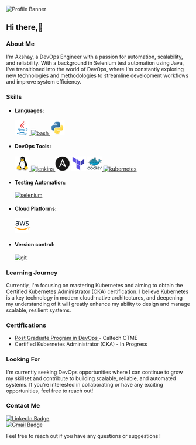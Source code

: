 ![Profile Banner](https://github.com/akshay-imanuel/akshay-imanuel/assets/84606629/2001a2af-ffa8-43a7-8831-bea7f26e92cf)

## Hi there,👋 
### About Me 
   I'm Akshay, a DevOps Engineer with a passion for automation, scalability, and reliability. With a background in Selenium test automation using Java, I've transitioned into the world of DevOps, where I'm constantly exploring new technologies and methodologies to streamline development workflows and improve system efficiency.


### Skills 
<div>
  <ul>
    <li> 
      <h4 align=“”left> Languages: </h4>
      <p align=“left”>
        <a href="https://www.java.com" target="_blank" rel="noreferrer"> <img src="https://raw.githubusercontent.com/devicons/devicon/master/icons/java/java-original.svg" alt="java" width="40" height="40"/> </a> 
        <a href="https://www.gnu.org/software/bash/" target="_blank" rel="noreferrer"> <img src="https://www.vectorlogo.zone/logos/gnu_bash/gnu_bash-icon.svg" alt="bash" width="40" height="40"/> </a> 
        <a href="https://www.python.org" target="_blank" rel="noreferrer"> <img src="https://raw.githubusercontent.com/devicons/devicon/master/icons/python/python-original.svg" alt="python" width="40" height="40"/>            </a>
      </p>
    </li>
    <li> 
      <h4 align=“”left> DevOps Tools: </h4>
      <p align=“left”>
        <a href="https://www.linux.org/" target="_blank" rel="noreferrer"> <img src="https://raw.githubusercontent.com/devicons/devicon/master/icons/linux/linux-original.svg" alt="linux" width="40" height="40"/> </a>
        <a href="https://www.jenkins.io" target="_blank" rel="noreferrer"> <img src="https://www.vectorlogo.zone/logos/jenkins/jenkins-icon.svg" alt="jenkins" width="40" height="40"/> </a>
        <img src="https://raw.githubusercontent.com/devicons/devicon/master/icons/ansible/ansible-original.svg" alt="Ansible" width="40" height="40">
        <img src="https://raw.githubusercontent.com/devicons/devicon/master/icons/terraform/terraform-original.svg" alt="Terraform" width="40" height="40">
        <a href="https://www.docker.com/" target="_blank" rel="noreferrer"> <img src="https://raw.githubusercontent.com/devicons/devicon/master/icons/docker/docker-original-wordmark.svg" alt="docker" width="40"                 height="40"/> </a> 
        <a href="https://kubernetes.io" target="_blank" rel="noreferrer"> <img src="https://www.vectorlogo.zone/logos/kubernetes/kubernetes-icon.svg" alt="kubernetes" width="40" height="40"/> </a>
      </p>
    </li>
    <li> 
      <h4 align=“”left> Testing Automation: </h4>
      <p align=“left”>
        <a href="https://www.selenium.dev" target="_blank" rel="noreferrer"> <img src="https://raw.githubusercontent.com/detain/svg-logos/780f25886640cef088af994181646db2f6b1a3f8/svg/selenium-logo.svg" alt="selenium"           width="40" height="40"/> </a> 
      </p>
    </li>
    <li> 
      <h4 align=“”left> Cloud Platforms: </h4>
      <p align=“left”>
         <a href="https://aws.amazon.com" target="_blank" rel="noreferrer"> <img src="https://raw.githubusercontent.com/devicons/devicon/master/icons/amazonwebservices/amazonwebservices-original-wordmark.svg"                   alt="aws" width="40" height="40"/> </a> 
      </p>
    </li>
    <li> 
      <h4 align=“”left> Version control: </h4>
      <p align=“left”>
        <a href="https://git-scm.com/" target="_blank" rel="noreferrer"> <img src="https://www.vectorlogo.zone/logos/git-scm/git-scm-icon.svg" alt="git" width="40" height="40"/> </a> 
      </p>
    </li>
  </ul>
</div>

### Learning Journey 
Currently, I'm focusing on mastering Kubernetes and aiming to obtain the Certified Kubernetes Administrator (CKA) certification. I believe Kubernetes is a key technology in modern cloud-native architectures, and deepening my understanding of it will greatly enhance my ability to design and manage scalable, resilient systems.


### Certifications 
- <a href="https://success.simplilearn.com/93934263"> Post Graduate Program in DevOps </a>- Caltech CTME
- Certified Kubernetes Administrator (CKA) - In Progress

### Looking For 
I'm currently seeking DevOps opportunities where I can continue to grow my skillset and contribute to building scalable, reliable, and automated systems. If you're interested in collaborating or have any exciting opportunities, feel free to reach out!

### Contact Me 
<div id="badges">
  <a href="https://www.linkedin.com/in/akshay-n-imanuel/">
    <img src="https://img.shields.io/badge/LinkedIn-blue?style=for-the-badge&logo=linkedin&logoColor=white" alt="LinkedIn Badge"/>
  </a>
</div>
<div id="badges">
  <a href="mailto:akshaynimanuel@gmail.com">
    <img src="https://img.shields.io/badge/Gmail-white?style=for-the-badge&logo=gmail&logoColor=Red" alt="Gmail Badge"/>
  </a>
</div>

Feel free to reach out if you have any questions or suggestions!

